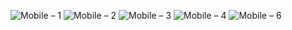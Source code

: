 ![Mobile – 1](https://user-images.githubusercontent.com/25367933/120879711-3db9a700-c5bd-11eb-9480-7f001a4a0f2b.png) ![Mobile – 2](https://user-images.githubusercontent.com/25367933/120879713-3f836a80-c5bd-11eb-932a-92b18bf3aef2.png)
![Mobile – 3](https://user-images.githubusercontent.com/25367933/120879715-40b49780-c5bd-11eb-9ad2-55365a9a16ae.png)
![Mobile – 4](https://user-images.githubusercontent.com/25367933/120879716-41e5c480-c5bd-11eb-880d-e4d66429165b.png)
![Mobile – 6](https://user-images.githubusercontent.com/25367933/120893041-feb14300-c608-11eb-9fe1-222cd1629846.png)
